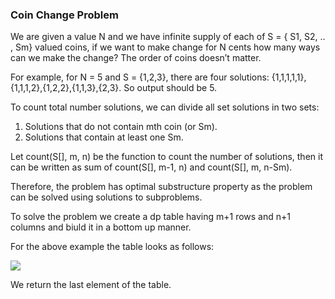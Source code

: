 ### Coin Change Problem

We are given a value N and we have infinite supply of each of S = { S1, S2, .. , Sm} valued coins, 
if we want to make change for N cents how many ways can we make the change? The order of coins doesn’t matter.

For example, for N = 5 and S = {1,2,3}, 
there are four solutions: {1,1,1,1,1},{1,1,1,2},{1,2,2},{1,1,3},{2,3}. 
So output should be 5.

To count total number solutions, we can divide all set solutions in two sets:

1) Solutions that do not contain mth coin (or Sm).
2) Solutions that contain at least one Sm.

Let count(S[], m, n) be the function to count the number of solutions, then it can be written as sum of 
count(S[], m-1, n) and count(S[], m, n-Sm).

Therefore, the problem has optimal substructure property as the problem can be solved using solutions to subproblems.

To solve the problem we create a dp table having m+1 rows and n+1 columns and biuld it in a bottom up manner.

For the above example the table looks as follows:

![](https://github.com/arijitkar98/al-go-rithms/blob/master/dp/coin_change/Coin-Change-Problem.jpg)

We return the last element of the table.
